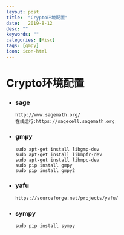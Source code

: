 ```yaml
---
layout: post
title:  "Crypto环境配置"
date:   2019-8-12
desc: ""
keywords: ""
categories: [Misc]
tags: [gmpy]
icon: icon-html
---
```


# Crypto环境配置

* ### sage

  ```
  http://www.sagemath.org/
  在线运行:https://sagecell.sagemath.org
  ```

* ### gmpy

  ```
  sudo apt-get install libgmp-dev
  sudo apt-get install libmpfr-dev
  sudo apt-get install libmpc-dev
  sudo pip install gmpy
  sudo pip install gmpy2
  ```

* ### yafu

  ```
  https://sourceforge.net/projects/yafu/
  ```

* ### sympy

  ```
  sudo pip install sympy
  ```

  

